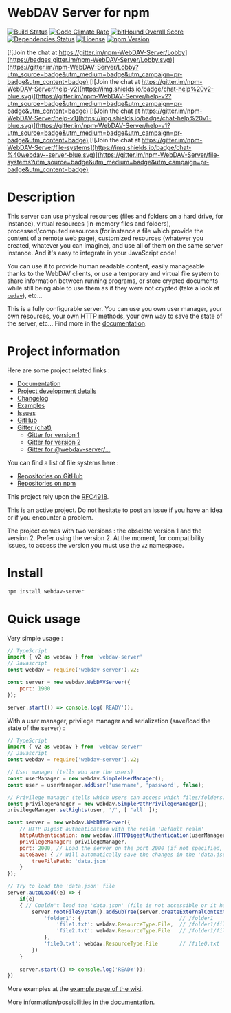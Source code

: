 # WebDAV Server for npm

[![Build Status](https://travis-ci.org/OpenMarshal/npm-WebDAV-Server.svg?branch=master)](https://travis-ci.org/OpenMarshal/npm-WebDAV-Server)
[![Code Climate Rate](https://codeclimate.com/github/OpenMarshal/npm-WebDAV-Server/badges/gpa.svg)](https://codeclimate.com/github/OpenMarshal/npm-WebDAV-Server)
[![bitHound Overall Score](https://www.bithound.io/github/OpenMarshal/npm-WebDAV-Server/badges/score.svg)](https://www.bithound.io/github/OpenMarshal/npm-WebDAV-Server)
[![Dependencies Status](https://img.shields.io/david/OpenMarshal/npm-WebDAV-Server.svg)](https://david-dm.org/OpenMarshal/npm-WebDAV-Server.svg)
[![License](https://img.shields.io/npm/l/webdav-server.svg)](http://unlicense.org/)
[![npm Version](https://img.shields.io/npm/v/webdav-server.svg)](https://www.npmjs.com/package/webdav-server)

[![Join the chat at https://gitter.im/npm-WebDAV-Server/Lobby](https://badges.gitter.im/npm-WebDAV-Server/Lobby.svg)](https://gitter.im/npm-WebDAV-Server/Lobby?utm_source=badge&utm_medium=badge&utm_campaign=pr-badge&utm_content=badge)
[![Join the chat at https://gitter.im/npm-WebDAV-Server/help-v2](https://img.shields.io/badge/chat-help%20v2-blue.svg)](https://gitter.im/npm-WebDAV-Server/help-v2?utm_source=badge&utm_medium=badge&utm_campaign=pr-badge&utm_content=badge)
[![Join the chat at https://gitter.im/npm-WebDAV-Server/help-v1](https://img.shields.io/badge/chat-help%20v1-blue.svg)](https://gitter.im/npm-WebDAV-Server/help-v1?utm_source=badge&utm_medium=badge&utm_campaign=pr-badge&utm_content=badge)
[![Join the chat at https://gitter.im/npm-WebDAV-Server/file-systems](https://img.shields.io/badge/chat-%40webdav--server-blue.svg)](https://gitter.im/npm-WebDAV-Server/file-systems?utm_source=badge&utm_medium=badge&utm_campaign=pr-badge&utm_content=badge)

# Description

This server can use physical resources (files and folders on a hard drive, for instance), virtual resources (in-memory files and folders), processed/computed resources (for instance a file which provide the content of a remote web page), customized resources (whatever you created, whatever you can imagine), and use all of them on the same server instance. And it's easy to integrate in your JavaScript code!

You can use it to provide human readable content, easily manageable thanks to the WebDAV clients, or use a temporary and virtual file system to share information between running programs, or store crypted documents while still being able to use them as if they were not crypted (take a look at [`cwdav`](https://www.npmjs.com/package/cwdav)), etc...

This is a fully configurable server. You can use you own user manager, your own resources, your own HTTP methods, your own way to save the state of the server, etc... Find more in the [documentation](https://github.com/OpenMarshal/npm-WebDAV-Server/wiki).

# Project information

Here are some project related links :
* [Documentation](https://github.com/OpenMarshal/npm-WebDAV-Server/wiki)
* [Project development details](https://github.com/OpenMarshal/npm-WebDAV-Server/projects)
* [Changelog](https://github.com/OpenMarshal/npm-WebDAV-Server/blob/master/CHANGELOG.md)
* [Examples](https://github.com/OpenMarshal/npm-WebDAV-Server/tree/master/examples)
* [Issues](https://github.com/OpenMarshal/npm-WebDAV-Server/issues)
* [GitHub](https://github.com/OpenMarshal/npm-WebDAV-Server)
* [Gitter (chat)](https://gitter.im/npm-WebDAV-Server/Lobby)
  * [Gitter for version 1](https://gitter.im/npm-WebDAV-Server/help-v1)
  * [Gitter for version 2](https://gitter.im/npm-WebDAV-Server/help-v2)
  * [Gitter for @webdav-server/...](https://gitter.im/npm-WebDAV-Server/file-systems)
  
You can find a list of file systems here :
* [Repositories on GitHub](https://github.com/OpenMarshal/npm-WebDAV-Server-Types/tree/master/repositories)
* [Repositories on npm](https://www.npmjs.com/search?q=%40webdav-server)

This project rely upon the [RFC4918](http://www.webdav.org/specs/rfc4918.html).

This is an active project. Do not hesitate to post an issue if you have an idea or if you encounter a problem.

The project comes with two versions : the obselete version 1 and the version 2. Prefer using the version 2. At the moment, for compatibility issues, to access the version you must use the `v2` namespace.

# Install

```bash
npm install webdav-server
```

# Quick usage

Very simple usage :

```javascript
// TypeScript
import { v2 as webdav } from 'webdav-server'
// Javascript
const webdav = require('webdav-server').v2;

const server = new webdav.WebDAVServer({
    port: 1900
});

server.start(() => console.log('READY'));
```

With a user manager, privilege manager and serialization (save/load the state of the server) :

```javascript
// TypeScript
import { v2 as webdav } from 'webdav-server'
// Javascript
const webdav = require('webdav-server').v2;

// User manager (tells who are the users)
const userManager = new webdav.SimpleUserManager();
const user = userManager.addUser('username', 'password', false);

// Privilege manager (tells which users can access which files/folders)
const privilegeManager = new webdav.SimplePathPrivilegeManager();
privilegeManager.setRights(user, '/', [ 'all' ]);

const server = new webdav.WebDAVServer({
    // HTTP Digest authentication with the realm 'Default realm'
    httpAuthentication: new webdav.HTTPDigestAuthentication(userManager, 'Default realm'),
    privilegeManager: privilegeManager,
    port: 2000, // Load the server on the port 2000 (if not specified, default is 1900)
    autoSave: { // Will automatically save the changes in the 'data.json' file
        treeFilePath: 'data.json'
    }
});

// Try to load the 'data.json' file
server.autoLoad((e) => {
    if(e)
    { // Couldn't load the 'data.json' (file is not accessible or it has invalid content)
        server.rootFileSystem().addSubTree(server.createExternalContext(), {
            'folder1': {                                // /folder1
                'file1.txt': webdav.ResourceType.File,  // /folder1/file1.txt
                'file2.txt': webdav.ResourceType.File   // /folder1/file2.txt
            },
            'file0.txt': webdav.ResourceType.File       // /file0.txt
        })
    }
    
    server.start(() => console.log('READY'));
})
```

More examples at the [example page of the wiki](https://github.com/OpenMarshal/npm-WebDAV-Server/wiki/Examples-%5Bv2%5D).

More information/possibilities in the [documentation](https://github.com/OpenMarshal/npm-WebDAV-Server/wiki).
